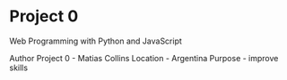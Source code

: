 # Project 0

Web Programming with Python and JavaScript

Author Project 0 -  Matias Collins
Location - Argentina
Purpose - improve skills


